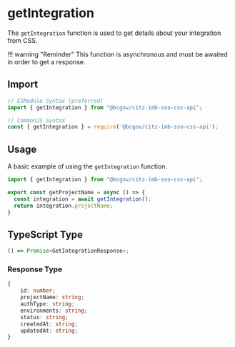 # getIntegration

The `getIntegration` function is used to get details about your integration from CSS.

!!! warning "Reminder"
    This function is asynchronous and must be awaited in order to get a response.

## Import

```JavaScript
// ESModule Syntax (preferred)
import { getIntegration } from "@bcgov/citz-imb-sso-css-api";

// CommonJS Syntax
const { getIntegration } = require('@bcgov/citz-imb-sso-css-api');
```

## Usage

A basic example of using the `getIntegration` function.

```JavaScript
import { getIntegration } from "@bcgov/citz-imb-sso-css-api";

export const getProjectName = async () => {
  const integration = await getIntegration();
  return integration.projectName;
}
```

## TypeScript Type

```TypeScript
() => Promise<GetIntegrationResponse>;
```

### Response Type

```TypeScript
{
    id: number;
    projectName: string;
    authType: string;
    environments: string;
    status: string;
    createdAt: string;
    updatedAt: string;
}
```
